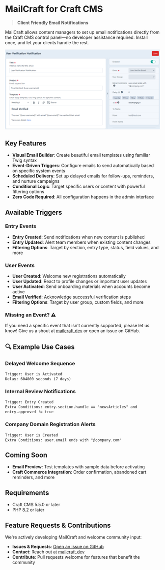 # MailCraft for Craft CMS

> **Client Friendly Email Notifications**

MailCraft allows content managers to set up email notifications directly from the Craft CMS control 
panel—no developer assistance required. Install once, and let your clients handle the rest.

![MailCraft Logo](./assets/screenshot.png)

## Key Features

- **Visual Email Builder**: Create beautiful email templates using familiar Twig syntax
- **Event-Driven Triggers**: Configure emails to send automatically based on specific system events
- **Scheduled Delivery**: Set up delayed emails for follow-ups, reminders, and nurture campaigns
- **Conditional Logic**: Target specific users or content with powerful filtering options
- **Zero Code Required**: All configuration happens in the admin interface

## Available Triggers

### Entry Events
- **Entry Created**: Send notifications when new content is published
- **Entry Updated**: Alert team members when existing content changes
- **Filtering Options**: Target by section, entry type, status, field values, and more

### User Events
- **User Created**: Welcome new registrations automatically
- **User Updated**: React to profile changes or important user updates
- **User Activated**: Send onboarding materials when accounts become active
- **Email Verified**: Acknowledge successful verification steps
- **Filtering Options**: Target by user group, custom fields, and more

### Missing an Event? ⚠️

If you need a specific event that isn't currently supported, please let us know! Give us a shout at 
[mailcraft.dev](https://mailcraft.dev) or open an issue on GitHub.

## 🔍 Example Use Cases

### Delayed Welcome Sequence
```
Trigger: User is Activated
Delay: 604800 seconds (7 days)
```

### Internal Review Notifications
```
Trigger: Entry Created
Extra Conditions: entry.section.handle == "newsArticles" and entry.approved != true
```

### Company Domain Registration Alerts
```
Trigger: User is Created
Extra Conditions: user.email ends with "@company.com"
```

## Coming Soon

- **Email Preview**: Test templates with sample data before activating
- **Craft Commerce Integration**: Order confirmation, abandoned cart reminders, and more

## Requirements

- Craft CMS 5.5.0 or later
- PHP 8.2 or later

## Feature Requests & Contributions

We're actively developing MailCraft and welcome community input:

- **Issues & Requests**: [Open an issue on GitHub](https://github.com/frontend-services/craft-mailcraft/issues)
- **Contact**: Reach out at [mailcraft.dev](https://mailcraft.dev)
- **Contribute**: Pull requests welcome for features that benefit the community